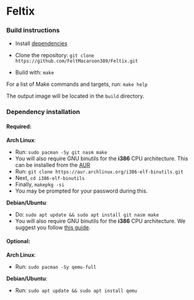 # Feltix

### Build instructions

- Install [dependencies](https://github.com/FeltMacaroon389/Feltix/tree/master#dependency-installation)

- Clone the repository: `git clone https://github.com/FeltMacaroon389/Feltix.git`

- Build with: `make`

For a list of Make commands and targets, run: `make help`

The output image will be located in the `build` directory.

### Dependency installation

#### **Required**:

**Arch Linux**: 
- Run: `sudo pacman -Sy git nasm make`
- You will also require GNU binutils for the **i386** CPU architecture. This can be installed from the [AUR](https://aur.archlinux.org/packages/i386-elf-binutils)
- Run: `git clone https://aur.archlinux.org/i386-elf-binutils.git`
- Next, `cd i386-elf-binutils`
- Finally, `makepkg -si`
- You may be prompted for your password during this.

**Debian/Ubuntu**: 
- Do: `sudo apt update && sudo apt install git nasm make`
- You will also require GNU binutils for the **i386** CPU architecture. We suggest you follow [this guide](https://wiki.osdev.org/OS_Specific_Toolchain).

#### **Optional**:

**Arch Linux**: 
- Run: `sudo pacman -Sy qemu-full`

**Debian/Ubuntu**:
- Run: `sudo apt update && sudo apt install qemu`

